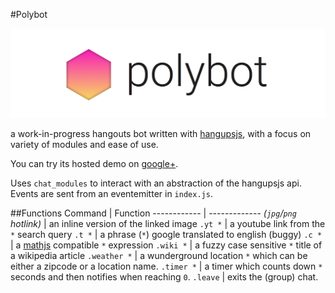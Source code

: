 #Polybot

![polybot banner](banner.png)

a work-in-progress hangouts bot written with [hangupsjs](https://github.com/tdryer/hangups), with a focus on variety of modules and ease of use.

You can try its hosted demo on [google+](https://plus.google.com/114969566275981000493/about).

Uses `chat_modules` to interact with an abstraction of the hangupsjs api. Events are sent from an eventemitter in `index.js`.

##Functions
Command | Function
------------ | -------------
*(`jpg`/`png` hotlink)* | an inline version of the linked image
`.yt *` | a youtube link from the `*` search query
`.t *` | a phrase (`*`) google translated to english (buggy)
`.c *` | a [mathjs](http://mathjs.org/) compatible `*` expression
`.wiki *` | a fuzzy case sensitive `*` title of a wikipedia article
`.weather *` | a wunderground location `*` which can be either a zipcode or a location name.
`.timer *` | a timer which counts down `*` seconds and then notifies when reaching `0`.
`.leave` | exits the (group) chat.